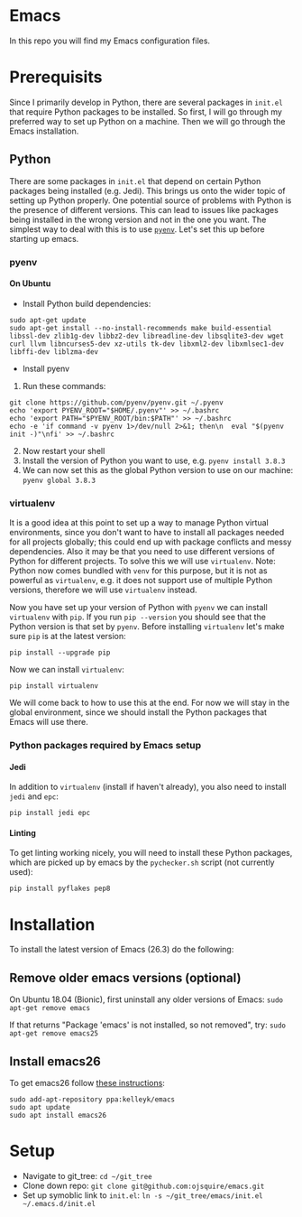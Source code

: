 # Emacs
In this repo you will find my Emacs configuration files.

# Prerequisits
Since I primarily develop in Python, there are several packages in `init.el` that require Python packages to be installed. So first, I will go through my preferred way to set up Python on a machine. Then we will go through the Emacs installation.

## Python
There are some packages in `init.el` that depend on certain Python packages being installed (e.g. Jedi). This brings us onto the wider topic of setting up Python properly. One potential source of problems with Python is the presence of different versions. This can lead to issues like packages being installed in the wrong version and not in the one you want. The simplest way to deal with this is to use [`pyenv`](https://github.com/pyenv/pyenv). Let's set this up before starting up emacs.

### pyenv
#### On Ubuntu
* Install Python build dependencies:
```
sudo apt-get update
sudo apt-get install --no-install-recommends make build-essential libssl-dev zlib1g-dev libbz2-dev libreadline-dev libsqlite3-dev wget curl llvm libncurses5-dev xz-utils tk-dev libxml2-dev libxmlsec1-dev libffi-dev liblzma-dev
```

* Install pyenv
1. Run these commands:
```
git clone https://github.com/pyenv/pyenv.git ~/.pyenv
echo 'export PYENV_ROOT="$HOME/.pyenv"' >> ~/.bashrc
echo 'export PATH="$PYENV_ROOT/bin:$PATH"' >> ~/.bashrc
echo -e 'if command -v pyenv 1>/dev/null 2>&1; then\n  eval "$(pyenv init -)"\nfi' >> ~/.bashrc
```
2. Now restart your shell
3. Install the version of Python you want to use, e.g. `pyenv install 3.8.3`
4. We can now set this as the global Python version to use on our machine: `pyenv global 3.8.3`

### virtualenv
It is a good idea at this point to set up a way to manage Python virtual environments, since you don't want to have to install all packages needed for all projects globally; this could end up with package conflicts and messy dependencies. Also it may be that you need to use different versions of Python for different projects. To solve this we will use `virtualenv`. Note: Python now comes bundled with `venv` for this purpose, but it is not as powerful as `virtualenv`, e.g. it does not support use of multiple Python versions, therefore we will use `virtualenv` instead.

Now you have set up your version of Python with `pyenv` we can install `virtualenv` with `pip`. If you run `pip --version` you should see that the Python version is that set by `pyenv`. Before installing `virtualenv` let's make sure `pip` is at the latest version:

```
pip install --upgrade pip
```

Now we can install `virtualenv`:

```
pip install virtualenv
```

We will come back to how to use this at the end. For now we will stay in the global environment, since we should install the Python packages that Emacs will use there.

### Python packages required by Emacs setup
#### Jedi
In addition to `virtualenv` (install if haven't already), you also need to install `jedi` and `epc`:

```
pip install jedi epc
```

#### Linting
To get linting working nicely, you will need to install these Python packages, which are picked up by emacs by the `pychecker.sh` script (not currently used):

```
pip install pyflakes pep8
```

# Installation
To install the latest version of Emacs (26.3) do the following:

## Remove older emacs versions (optional)
On Ubuntu 18.04 (Bionic), first uninstall any older versions of Emacs:
`sudo apt-get remove emacs`

If that returns "Package 'emacs' is not installed, so not removed", try:
`sudo apt-get remove emacs25`

## Install emacs26
To get emacs26 follow [these instructions](http://ubuntuhandbook.org/index.php/2019/02/install-gnu-emacs-26-1-ubuntu-18-04-16-04-18-10/):

```
sudo add-apt-repository ppa:kelleyk/emacs
sudo apt update
sudo apt install emacs26
```

# Setup

* Navigate to git_tree: `cd ~/git_tree`
* Clone down repo: `git clone git@github.com:ojsquire/emacs.git`
* Set up symoblic link to `init.el`: `ln -s ~/git_tree/emacs/init.el ~/.emacs.d/init.el`
